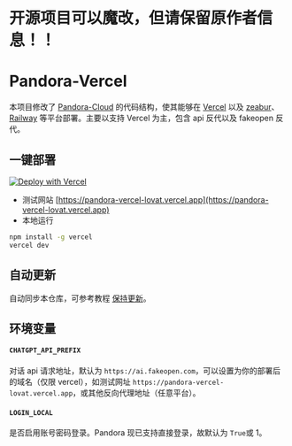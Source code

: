 # 开源项目可以魔改，但请保留原作者信息！！

# Pandora-Vercel
本项目修改了 [Pandora-Cloud](https://github.com/pengzhile/pandora-cloud) 的代码结构，使其能够在 [Vercel](https://vercel.com) 以及 [zeabur](https://Zeabur.com)、[Railway](https://railway.app) 等平台部署。主要以支持 Vercel 为主，包含 api 反代以及 fakeopen 反代。  

## 一键部署
[![Deploy with Vercel](https://vercel.com/button)](https://vercel.com/new/clone?repository-url=https%3A%2F%2Fgithub.com%2Fchrysoljq%2Fpandora-vercel&project-name=pandora-vercel&framework=other)
+ 测试网站 [https://pandora-vercel-lovat.vercel.app](https://pandora-vercel-lovat.vercel.app)
+ 本地运行
```bash
npm install -g vercel
vercel dev
```

## 自动更新
自动同步本仓库，可参考教程 [保持更新](https://github.com/chrysoljq/ChatGPT-Next-Web/blob/main/README_CN.md#%E4%BF%9D%E6%8C%81%E6%9B%B4%E6%96%B0)。

## **环境变量**
#### `CHATGPT_API_PREFIX`  
对话 api 请求地址，默认为 `https://ai.fakeopen.com`，可以设置为你的部署后的域名（仅限 vercel），如测试网址 `https://pandora-vercel-lovat.vercel.app`，或其他反向代理地址（任意平台）。

#### `LOGIN_LOCAL`  
是否启用账号密码登录。Pandora 现已支持直接登录，故默认为 `True`或 1。
